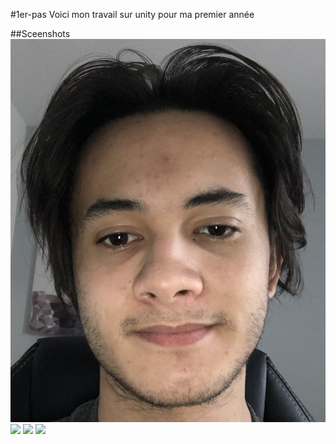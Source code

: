 #1er-pas
Voici mon travail sur unity pour ma premier année

##Sceenshots
 <img src="readme/image/1.jpg">
 <img src="readme/image/2.jpg">
  <img src="readme/image/3.jpg">
   <img src="readme/image/4jpg">
   
